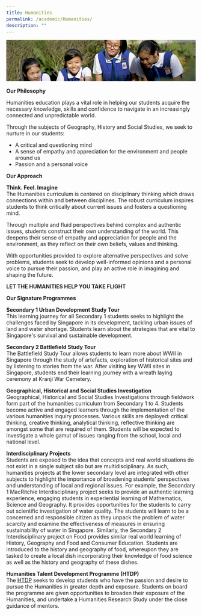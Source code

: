 ```yaml
---
title: Humanities
permalink: /academic/Humanities/
description: ""
---
```



![](/images/Learning-@-St-Nicks_v2.jpg)


<b>Our Philosophy</b>  
 
 Humanities education plays a vital role in helping our students acquire the necessary knowledge, skills and confidence to navigate in an increasingly connected and unpredictable world.  
  
Through the subjects of Geography, History and Social Studies, we seek to nurture in our students:   
  

*   A critical and questioning mind 
*   A sense of empathy and appreciation for the environment and people around us 
*   Passion and a personal voice 

  
  
<b>Our Approach</b>  
 
 <b>Think. Feel. Imagine</b>  
The Humanities curriculum is centered on disciplinary thinking which draws connections within and between disciplines. The robust curriculum inspires students to think critically about current issues and fosters a questioning mind.  
  
Through multiple and fluid perspectives behind complex and authentic issues, students construct their own understanding of the world. This deepens their sense of empathy and appreciation for people and the environment, as they reflect on their own beliefs, values and thinking.  
  
With opportunities provided to explore alternative perspectives and solve problems, students seek to develop well-informed opinions and a personal voice to pursue their passion, and play an active role in imagining and shaping the future.  
  
<b>LET THE HUMANITIES HELP YOU TAKE FLIGHT</b>  
  
<b>Our Signature Programmes</b>  
  
<b>Secondary 1 Urban Development Study Tour</b>  
This learning journey for all Secondary 1 students seeks to highlight the challenges faced by Singapore in its development, tackling urban issues of land and water shortage. Students learn about the strategies that are vital to Singapore's survival and sustainable development.  
  
<b>Secondary 2 Battlefield Study Tour</b>  
The Battlefield Study Tour allows students to learn more about WWII in Singapore through the study of artefacts, exploration of historical sites and by listening to stories from the war. After visiting key WWII sites in Singapore, students end their learning journey with a wreath laying ceremony at Kranji War Cemetery.  
  
<b>Geographical, Historical and Social Studies Investigation</b>  
Geographical, Historical and Social Studies Investigations through fieldwork form part of the humanities curriculum from Secondary 1 to 4. Students become active and engaged learners through the implementation of the various humanities inquiry processes. Various skills are deployed: critical thinking, creative thinking, analytical thinking, reflective thinking are amongst some that are required of them. Students will be expected to investigate a whole gamut of issues ranging from the school, local and national level.    
  
<b>Interdisciplinary Projects</b>  
Students are exposed to the idea that concepts and real world situations do not exist in a single subject silo but are multidisciplinary. As such, humanities projects at the lower secondary level are integrated with other subjects to highlight the importance of broadening students’ perspectives and understanding of local and regional issues. For example, the Secondary 1 MacRitchie Interdisciplinary project seeks to provide an authentic learning experience, engaging students in experiential learning of Mathematics, Science and Geography. It provides opportunities for the students to carry out scientific investigation of water quality. The students will learn to be a concerned and responsible citizen as they unpack the problem of water scarcity and examine the effectiveness of measures in ensuring sustainability of water in Singapore. Similarly, the Secondary 2 Interdisciplinary project on Food provides similar real world learning of History, Geography and Food and Consumer Education. Students are introduced to the history and geography of food, whereupon they are tasked to create a local dish incorporating their knowledge of food science as well as the history and geography of these dishes.    
  
<b>Humanities Talent Development Programme (HTDP)</b>  
The [HTDP](/key-programmes/Talent-Development/Humanities-Talent-Development-Programme/) seeks to develop students who have the passion and desire to pursue the Humanities in greater depth and exposure. Students on board the programme are given opportunities to broaden their exposure of the Humanities, and undertake a Humanities Research Study under the close guidance of mentors.